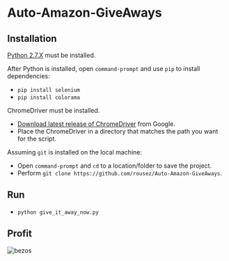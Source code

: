 # Auto-Amazon-GiveAways
## Installation

[Python 2.7.X](https://www.python.org/downloads/) must be installed.

After Python is installed, open `command-prompt` and use `pip` to install dependencies:

 - `pip install selenium`
 - `pip install colorama`

ChromeDriver must be installed.

 - [Download latest release of ChromeDriver](https://sites.google.com/a/chromium.org/chromedriver/downloads) from Google.
 - Place the ChromeDriver in a directory that matches the path you want for the script.

Assuming `git` is installed on the local machine:

 - Open `command-prompt` and `cd` to a location/folder to save the project.
 - Perform `git clone https://github.com/rousez/Auto-Amazon-GiveAways`.

## Run
 - `python give_it_away_now.py`

## Profit
![bezos](http://i.imgur.com/L8yRHGN.jpg)